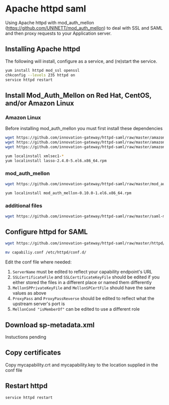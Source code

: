 # Apache httpd saml

Using Apache httpd with mod_auth_mellon (https://github.com/UNINETT/mod_auth_mellon) to deal with SSL and SAML and then proxy requests to your Application server.

## Installing Apache httpd

The following will install, configure as a service, and (re)start the service.

```bash
yum install httpd mod_ssl openssl
chkconfig --levels 235 httpd on
service httpd restart
```

## Install Mod_Auth_Mellon on Red Hat, CentOS, and/or Amazon Linux

### Amazon Linux

Before installing mod_auth_mellon you must first install these dependencies

```bash
wget https://github.com/innovation-gateway/httpd-saml/raw/master/amazon-linux/lasso-2.4.1-5.el7.x86_64.rpm
wget https://github.com/innovation-gateway/httpd-saml/raw/master/amazon-linux/xmlsec1-1.2.9-8.1.x86_64.rpm
wget https://github.com/innovation-gateway/httpd-saml/raw/master/amazon-linux/xmlsec1-openssl-1.2.9-8.1.x86_64.rpm

yum localinstall xmlsec1-*
yum localinstall lasso-2.4.0-5.el6.x86_64.rpm
```

### mod_auth_mellon

```bash
wget https://github.com/innovation-gateway/httpd-saml/raw/master/mod_auth_mellon/mod_auth_mellon-0.10.0-1.el6.x86_64.rpm

yum localinstall mod_auth_mellon-0.10.0-1.el6.x86_64.rpm
```

### additional files

```bash
wget https://github.com/innovation-gateway/httpd-saml/raw/master/saml-metadata/idp-metadata.xml
```

## Configure httpd for SAML

```bash
wget https://github.com/innovation-gateway/httpd-saml/raw/master/httpd/capability.conf

mv capabiliy.conf /etc/httpd/conf.d/
```

Edit the conf file where needed:

1. `ServerName` must be edited to reflect your capability endpoint's URL
2. `SSLCertificateFile` and `SSLCertificateKeyFile` should be edited if you either stored the files in a different place or named them differently
3. `MellonSPPrivateKeyFile` and `MellonSPCertFile` should have the same values as above
4. `ProxyPass` and `ProxyPassReverse` should be edited to reflect what the upstream server's port is
5. `MellonCond "isMemberOf"` can be edited to use a different role

## Download sp-metadata.xml 

Instuctions pending

## Copy certificates

Copy mycapability.crt and mycapability.key to the location supplied in the conf file

## Restart httpd

`service httpd restart`
